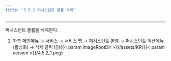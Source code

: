 ```yaml
---
title: "3.5.2 퍼시스턴트 볼륨 삭제"
---
```


---
퍼시스턴트 볼륨을 삭제한다.

1. 좌측 메인메뉴 → 서비스 → 서비스 맵 → 퍼시스턴트 볼륨 → 퍼시스턴트 액션메뉴\(활성화\) → 삭제 클릭
![]({{< param imageRootDir >}}/assets/KR/{{< param version >}}/4.5.2_1.png)
